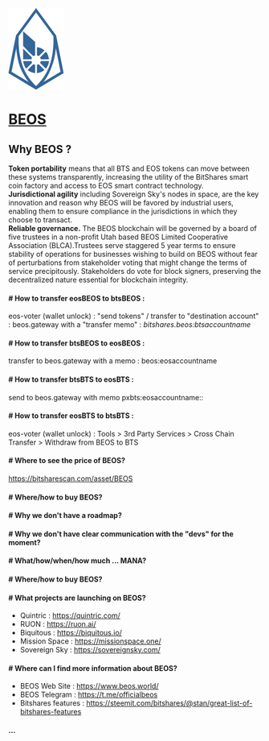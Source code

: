 ![](https://raw.githubusercontent.com/EstefanTT/BEOS-FAQ/master/beos.png)

# [BEOS](https://www.beos.world/)

## Why BEOS ? 

**Token portability** means that all BTS and EOS tokens can move between these systems transparently, increasing the utility of the BitShares smart coin factory and access to EOS smart contract technology.  
**Jurisdictional agility** including Sovereign Sky's nodes in space, are the key innovation and reason why BEOS will be favored by industrial users, enabling them to ensure compliance in the jurisdictions in which they choose to transact.  
**Reliable governance.** The BEOS blockchain will be governed by a board of five trustees in a non-profit Utah based BEOS Limited Cooperative Association (BLCA).Trustees serve staggered 5 year terms to ensure stability of operations for businesses wishing to build on BEOS without fear of perturbations from stakeholder voting that might change the terms of service precipitously. Stakeholders do vote for block signers, preserving the decentralized nature essential for blockchain integrity.

#### # How to transfer eosBEOS to btsBEOS : 

eos-voter (wallet unlock) : "send tokens" / transfer to "destination account" : beos.gateway with a "transfer memo" : _bitshares.beos:btsaccountname_

#### # How to transfer btsBEOS to eosBEOS : 

transfer to beos.gateway with a memo : beos:eosaccountname

#### # How to transfer btsBTS to eosBTS : 

send to beos.gateway with memo pxbts:eosaccountname::

#### # How to transfer eosBTS to btsBTS : 

eos-voter (wallet unlock) : Tools > 3rd Party Services > Cross Chain Transfer > Withdraw from BEOS to BTS

#### # Where to see the price of BEOS?

https://bitsharescan.com/asset/BEOS

#### # Where/how to buy BEOS?
#### # Why we don't have a roadmap?
#### # Why we don't have clear communication with the "devs" for the moment?
#### # What/how/when/how much ... MANA?
#### # Where/how to buy BEOS?

#### # What projects are launching on BEOS?

- Quintric : https://quintric.com/  
- RUON : https://ruon.ai/
- Biquitous : https://biquitous.io/
- Mission Space : https://missionspace.one/
- Sovereign Sky : https://sovereignsky.com/

#### # Where can I find more information about BEOS?

- BEOS Web Site : https://www.beos.world/  
- BEOS Telegram : https://t.me/officialbeos
- Bitshares features : https://steemit.com/bitshares/@stan/great-list-of-bitshares-features

#### ...


